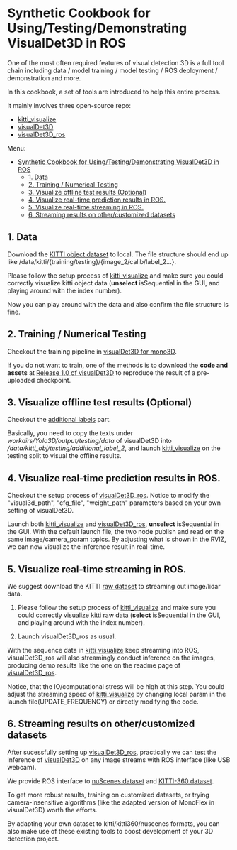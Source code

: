 # Synthetic Cookbook for Using/Testing/Demonstrating VisualDet3D in ROS

One of the most often required features of visual detection 3D is a full tool chain including data / model training / model testing / ROS deployment / demonstration and more.

In this cookbook, a set of tools are introduced to help this entire process.

It mainly involves three open-source repo:

- [kitti_visualize]
- [visualDet3D]
- [visualDet3D_ros]
  
Menu:

<!-- vscode-markdown-toc -->
- [Synthetic Cookbook for Using/Testing/Demonstrating VisualDet3D in ROS](#synthetic-cookbook-for-usingtestingdemonstrating-visualdet3d-in-ros)
  - [1. Data](#1-data)
  - [2. Training / Numerical Testing](#2-training--numerical-testing)
  - [3. Visualize offline test results (Optional)](#3-visualize-offline-test-results-optional)
  - [4. Visualize real-time prediction results in ROS.](#4-visualize-real-time-prediction-results-in-ros)
  - [5. Visualize real-time streaming in ROS.](#5-visualize-real-time-streaming-in-ros)
  - [6. Streaming results on other/customized datasets](#6-streaming-results-on-othercustomized-datasets)

<!-- vscode-markdown-toc-config
	numbering=true
	autoSave=true
	/vscode-markdown-toc-config -->
<!-- /vscode-markdown-toc -->


##  1. <a name='Data'></a>Data

Download the [KITTI object dataset](https://www.cvlibs.net/datasets/kitti/eval_object.php?obj_benchmark=3d) to local. The file structure should end up like /data/kitti/{training/testing}/{image_2/calib/label_2...}.

Please follow the setup process of [kitti_visualize] and make sure you could correctly visualize kitti object data (**unselect** isSequential in the GUI, and playing around with the index number). 

Now you can play around with the data and also confirm the file structure is fine.

##  2. <a name='TrainingNumericalTesting'></a>Training / Numerical Testing

Checkout the training pipeline in [visualDet3D for mono3D](https://github.com/Owen-Liuyuxuan/visualDet3D/blob/master/docs/mono3d.md).

If you do not want to train, one of the methods is to download the **code and assets** at [Release 1.0 of visualDet3D](https://github.com/Owen-Liuyuxuan/visualDet3D/releases/tag/1.0) to reproduce the result of a pre-uploaded checkpoint. 

##  3. <a name='VisualizeofflinetestresultsOptional'></a>Visualize offline test results (Optional)

Checkout the [additional labels](https://github.com/Owen-Liuyuxuan/kitti_visualize#additional-labels) part. 

Basically, you need to copy the texts under *workdirs/Yolo3D/output/testing/data* of visualDet3D into  */data/kitti_obj/testing/additional_label_2*, and launch [kitti_visualize] on the testing split to visual the offline results.

##  4. <a name='Visualizereal-timepredictionresultsinROS.'></a>Visualize real-time prediction results in ROS.

Checkout the setup process of [visualDet3D_ros]. Notice to modify the "visual3d_path", "cfg_file", "weight_path" parameters based on your own setting of visualDet3D.

Launch both [kitti_visualize] and [visualDet3D_ros], **unselect** isSequential in the GUI. With the default launch file, the two node publish and read on the same image/camera_param topics. By adjusting what is shown in the RVIZ, we can now visualize the inference result in real-time. 


##  5. <a name='Visualizereal-timestreaminginROS.'></a>Visualize real-time streaming in ROS.

We suggest download the KITTI [raw dataset](https://www.cvlibs.net/datasets/kitti/raw_data.php) to streaming out image/lidar data.

1. Please follow the setup process of [kitti_visualize] and make sure you could correctly visualize kitti raw data (**select** isSequential in the GUI, and playing around with the index number). 

2. Launch visualDet3D_ros as usual.

With the sequence data in [kitti_visualize] keep streaming into ROS, visualDet3D_ros will also streamingly conduct inference on the images, producing demo results like the one on the readme page of [visualDet3D_ros]. 

Notice, that the IO/computational stress will be high at this step. You could adjust the streaming speed of [kitti_visualize] by changing local param in the launch file(UPDATE_FREQUENCY) or directly modifying the code.

##  6. <a name='Streamingresultsonothercustomizeddatasets'></a>Streaming results on other/customized datasets

After sucessfully setting up [visualDet3D_ros], practically we can test the inference of [visualDet3D] on any image streams with ROS interface (like USB webcam).

We provide ROS interface to [nuScenes dataset](https://github.com/Owen-Liuyuxuan/nuscenes_visualize) and [KITTI-360 dataset](https://github.com/Owen-Liuyuxuan/kitti360_visualize). 

To get more robust results, training on customized datasets, or trying camera-insensitive algorithms (like the adapted version of MonoFlex in visualDet3D) worth the efforts.

By adapting your own dataset to kitti/kitti360/nuscenes formats, you can also make use of these existing tools to boost development of your 3D detection project.


[kitti_visualize]:https://github.com/Owen-Liuyuxuan/kitti_visualize
[visualDet3D]:https://github.com/Owen-Liuyuxuan/visualDet3D
[visualDet3D_ros]:https://github.com/Owen-Liuyuxuan/visualDet3D_ros